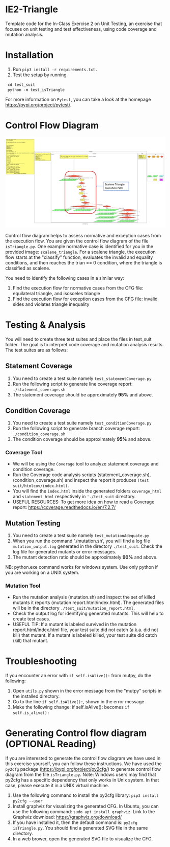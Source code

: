 # IE2-Triangle
Template code for the In-Class Exercise 2 on Unit Testing, an exercise that focuses on unit testing and
test effectiveness, using code coverage and mutation analysis.

# Installation
1. Run ```pip3 install -r requirements.txt.```
2. Test the setup by running 
  ```
   cd test_suit
   python -m test_isTriangle
   ```
For more information on ```Pytest```, you can take a look at the homepage https://pypi.org/project/pytest/. 



# Control Flow Diagram

![Control Flow Diagram](isTriangle_cfg_numbered.png)

Control flow diagram helps to assess normative and exception cases from the execution flow. You are given the control flow diagram of the file ```isTriangle.py```. One example normative case is identified for you in the provided image: ```scalene_triangle```.  For a scalene triangle, the execution flow starts at the "classify" function, evaluates the invalid and equality conditions, and then reaches the trian == 0 condition, where the triangle is classified as scalene.

You need to identify the following cases in a similar way:

1. Find the execution flow for normative cases from the CFG file: equilateral triangle, and isosceles triangle
2. Find the execution flow for exception cases from the CFG file: invalid sides and violates triangle inequality


# Testing & Analysis

You will need to create three test suites and place the files in test_suit folder. The goal is to interpret code coverage and mutation analysis results. The test suites are as follows:

## Statement Coverage

1. You need to create a test suite namely ```test_statementCoverage.py```
2. Run the following script to generate line coverage report: ```./statement_coverage.sh```
3. The statement coverage should be approximately **95%** and above. 


## Condition Coverage

1. You need to create a test suite namely ```test_conditionCoverage.py```
2. Run the following script to generate branch coverage report: ```./condition_coverage.sh```
3. The condition coverage should be approximately **95%** and above. 

### Coverage Tool

- We will be using the ```Coverage``` tool to analyze statement
coverage and condition coverage. 
- Run the Coverage code analysis scripts (statement_coverage.sh),
(condition_coverage.sh) and inspect the report it produces
```(test suit/htmlcov/index.html)```. 
- You will find the ```index.html``` inside the generated folders ```coverage_html``` and ```statement_html``` respectively in ```'./test_suit``` directory. 
- USEFUL RESOURCES: To get more idea on how to read a Coverage report:
https://coverage.readthedocs.io/en/7.2.7/

## Mutation Testing
1. You need to create a test suite namely ```test_mutationAdequate.py ```
2. When you run the command './mutation.sh', you will find a log file ```mutation_output.log``` generated in the directory ```./test_suit```. Check the log file for generated mutants or error messages. 
3. The mutant detection ratio should be approximately **90%** and above. 

NB: python.exe command works for windows system. Use only python if you are working on a UNIX system.

### Mutation Tool

- Run the mutation analysis (mutation.sh) and inspect the set of killed mutants it reports
(mutation report.html/index.html). The generated files will be in the directory ```./test_suit/mutation_report.html```. 
- Check the output log for identifying generated mutants. This will help to create test cases. 
- USEFUL TIP: If a mutant is labeled survived in the mutation report.html/index.html file, your test suite did not catch (a.k.a. did not kill) that mutant. If a mutant is labeled killed, your test suite did
catch (kill) that mutant.

# Troubleshooting
If you encounter an error with ```if self.isAlive():``` from mutpy, do the following:
1. Open ```utils.py``` shown in the error message from the "mutpy" scripts in the installed directory. 
2. Go to the line ```if self.isAlive():```, shown in the error message
3. Make the following change: if self.isAlive(): becomes ```if self.is_alive():```



# Generating Control flow diagram (OPTIONAL Reading)
If you are interested to generate the control flow diagram we have used in this exercise yourself, you can follow these instructions. We have used the ```py2cfg``` package (https://pypi.org/project/py2cfg/) to generate control flow diagram from the file ```isTriangle.py```. Note: Windows users may find that py2cfg has a specific dependency that only works in Unix system. In that case, please execute it in a UNIX virtual machine.

1. Use the following command to install the py2cfg library: ```pip3 install py2cfg --user```
2. Install graphviz for visualizing the generated CFG. In Ubuntu, you can use the following command:
```sudo apt install graphviz```. 
Link to the Graphviz download: https://graphviz.org/download/
3. If you have installed it, then the default command is:
```py2cfg isTriangle.py```. You should find a generated SVG file in the same directory.
4. In a web brower, open the generated SVG file to visualize the CFG.